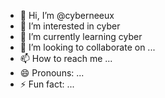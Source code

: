 - 👋 Hi, I’m @cyberneeux
- 👀 I’m interested in cyber
- 🌱 I’m currently learning cyber
- 💞️ I’m looking to collaborate on ...
- 📫 How to reach me ...
- 😄 Pronouns: ...
- ⚡ Fun fact: ...

<!---
cyberneeux/cyberneeux is a ✨ special ✨ repository because its `README.md` (this file) appears on your GitHub profile.
You can click the Preview link to take a look at your changes.
--->
